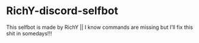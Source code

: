 # RichY-discord-selfbot
This selfbot is made by RichY || I know commands are missing but I’ll fix this shit in somedays!!! 
